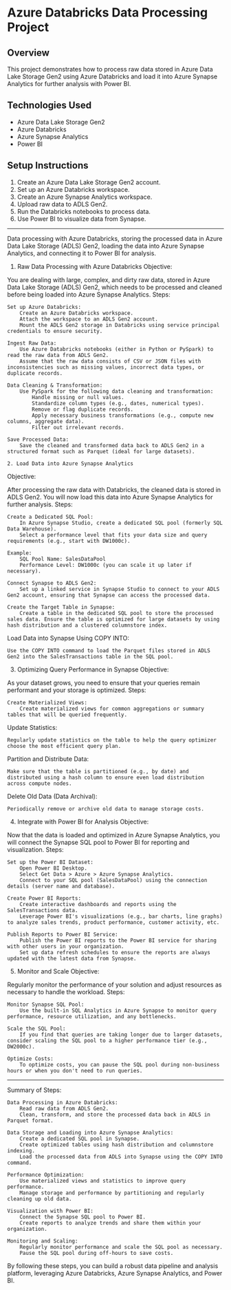 # Azure Databricks Data Processing Project

## Overview
This project demonstrates how to process raw data stored in Azure Data Lake Storage Gen2 using Azure Databricks and load it into Azure Synapse Analytics for further analysis with Power BI.

## Technologies Used
- Azure Data Lake Storage Gen2
- Azure Databricks
- Azure Synapse Analytics
- Power BI

## Setup Instructions
1. Create an Azure Data Lake Storage Gen2 account.
2. Set up an Azure Databricks workspace.
3. Create an Azure Synapse Analytics workspace.
4. Upload raw data to ADLS Gen2.
5. Run the Databricks notebooks to process data.
6. Use Power BI to visualize data from Synapse.

__________________________________________________________________________________________________________________________________________________________________________________________________________________________

Data processing with Azure Databricks, storing the processed data in Azure Data Lake Storage (ADLS) Gen2, loading the data into Azure Synapse Analytics, and connecting it to Power BI for analysis.
1. Raw Data Processing with Azure Databricks
Objective:

You are dealing with large, complex, and dirty raw data, stored in Azure Data Lake Storage (ADLS) Gen2, which needs to be processed and cleaned before being loaded into Azure Synapse Analytics.
Steps:

    Set up Azure Databricks:
        Create an Azure Databricks workspace.
        Attach the workspace to an ADLS Gen2 account.
        Mount the ADLS Gen2 storage in Databricks using service principal credentials to ensure security.

    Ingest Raw Data:
        Use Azure Databricks notebooks (either in Python or PySpark) to read the raw data from ADLS Gen2.
        Assume that the raw data consists of CSV or JSON files with inconsistencies such as missing values, incorrect data types, or duplicate records.

    Data Cleaning & Transformation:
        Use PySpark for the following data cleaning and transformation:
            Handle missing or null values.
            Standardize column types (e.g., dates, numerical types).
            Remove or flag duplicate records.
            Apply necessary business transformations (e.g., compute new columns, aggregate data).
            Filter out irrelevant records.

    Save Processed Data:
        Save the cleaned and transformed data back to ADLS Gen2 in a structured format such as Parquet (ideal for large datasets).

    2. Load Data into Azure Synapse Analytics
Objective:

After processing the raw data with Databricks, the cleaned data is stored in ADLS Gen2. You will now load this data into Azure Synapse Analytics for further analysis.
Steps:

    Create a Dedicated SQL Pool:
        In Azure Synapse Studio, create a dedicated SQL pool (formerly SQL Data Warehouse).
        Select a performance level that fits your data size and query requirements (e.g., start with DW1000c).

    Example:
        SQL Pool Name: SalesDataPool
        Performance Level: DW1000c (you can scale it up later if necessary).

    Connect Synapse to ADLS Gen2:
        Set up a linked service in Synapse Studio to connect to your ADLS Gen2 account, ensuring that Synapse can access the processed data.

    Create the Target Table in Synapse:
        Create a table in the dedicated SQL pool to store the processed sales data. Ensure the table is optimized for large datasets by using hash distribution and a clustered columnstore index.

  Load Data into Synapse Using COPY INTO:

    Use the COPY INTO command to load the Parquet files stored in ADLS Gen2 into the SalesTransactions table in the SQL pool.
3. Optimizing Query Performance in Synapse
Objective:

As your dataset grows, you need to ensure that your queries remain performant and your storage is optimized.
Steps:

    Create Materialized Views:
        Create materialized views for common aggregations or summary tables that will be queried frequently.

Update Statistics:

    Regularly update statistics on the table to help the query optimizer choose the most efficient query plan.


Partition and Distribute Data:

    Make sure that the table is partitioned (e.g., by date) and distributed using a hash column to ensure even load distribution across compute nodes.

Delete Old Data (Data Archival):

    Periodically remove or archive old data to manage storage costs.

4. Integrate with Power BI for Analysis
Objective:

Now that the data is loaded and optimized in Azure Synapse Analytics, you will connect the Synapse SQL pool to Power BI for reporting and visualization.
Steps:

    Set up the Power BI Dataset:
        Open Power BI Desktop.
        Select Get Data > Azure > Azure Synapse Analytics.
        Connect to your SQL pool (SalesDataPool) using the connection details (server name and database).

    Create Power BI Reports:
        Create interactive dashboards and reports using the SalesTransactions data.
        Leverage Power BI's visualizations (e.g., bar charts, line graphs) to analyze sales trends, product performance, customer activity, etc.

    Publish Reports to Power BI Service:
        Publish the Power BI reports to the Power BI service for sharing with other users in your organization.
        Set up data refresh schedules to ensure the reports are always updated with the latest data from Synapse.

5. Monitor and Scale
Objective:

Regularly monitor the performance of your solution and adjust resources as necessary to handle the workload.
Steps:

    Monitor Synapse SQL Pool:
        Use the built-in SQL Analytics in Azure Synapse to monitor query performance, resource utilization, and any bottlenecks.

    Scale the SQL Pool:
        If you find that queries are taking longer due to larger datasets, consider scaling the SQL pool to a higher performance tier (e.g., DW2000c).

    Optimize Costs:
        To optimize costs, you can pause the SQL pool during non-business hours or when you don't need to run queries.



________________________________________________________________________________________________________________________________________________________________________________________________________________________
Summary of Steps:

    Data Processing in Azure Databricks:
        Read raw data from ADLS Gen2.
        Clean, transform, and store the processed data back in ADLS in Parquet format.

    Data Storage and Loading into Azure Synapse Analytics:
        Create a dedicated SQL pool in Synapse.
        Create optimized tables using hash distribution and columnstore indexing.
        Load the processed data from ADLS into Synapse using the COPY INTO command.

    Performance Optimization:
        Use materialized views and statistics to improve query performance.
        Manage storage and performance by partitioning and regularly cleaning up old data.

    Visualization with Power BI:
        Connect the Synapse SQL pool to Power BI.
        Create reports to analyze trends and share them within your organization.

    Monitoring and Scaling:
        Regularly monitor performance and scale the SQL pool as necessary.
        Pause the SQL pool during off-hours to save costs.

By following these steps, you can build a robust data pipeline and analysis platform, leveraging Azure Databricks, Azure Synapse Analytics, and Power BI.
